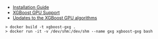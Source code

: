 - [Installation Guide](https://xgboost.readthedocs.io/en/latest/build.html)
- [XGBoost GPU Support](https://xgboost.readthedocs.io/en/latest/gpu/)
- [Updates to the XGBoost GPU algorithms](https://xgboost.ai/2018/07/04/gpu-xgboost-update.html)

```
> docker build -t xgboost-gxg .
> docker run -it -v /dev/shm:/dev/shm --name gxg xgboost-gxg bash
```